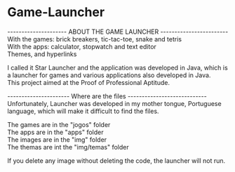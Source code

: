 # Game-Launcher
--------------------- ABOUT THE GAME LAUNCHER ------------------------  
With the games: brick breakers, tic-tac-toe, snake and tetris  
With the apps: calculator, stopwatch and text editor   
Themes, and hyperlinks
  
I called it Star Launcher and the application was developed in Java, which is a launcher for games and various applications also developed in Java.  
This project aimed at the Proof of Professional Aptitude.
  
---------------------- Where are the files ----------------------------  
Unfortunately, Launcher was developed in my mother tongue, Portuguese language, which will make it difficult to find the files.  
  
The games are in the "jogos" folder  
The apps are in the "apps" folder  
The images are in the "img" folder  
The themas are int the "img/temas" folder  
  
If you delete any image without deleting the code, the launcher will not run.

